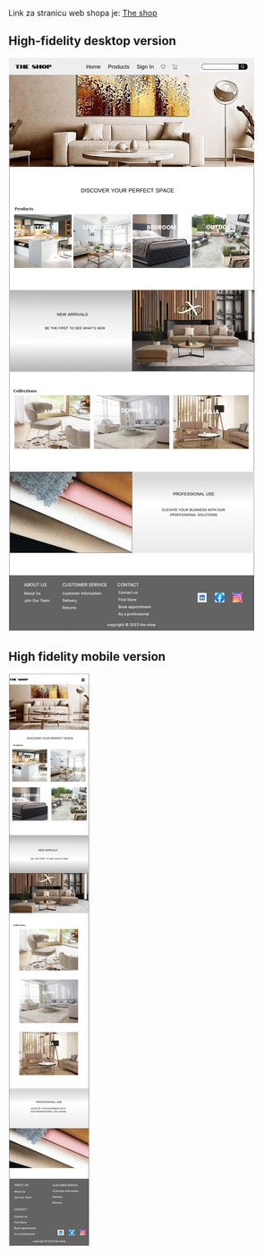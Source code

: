 Link za stranicu web shopa je:
[The shop](https://the-shop-3-git-dev-natasas-projects.vercel.app/ "The_shop")



## High-fidelity desktop version
![Desktop version](/class-projects/class-project-6/High_fidelity%20(1).png)



## High fidelity mobile version
![mobile version](/class-projects/class-project-6/Mobile_version.png)

